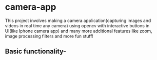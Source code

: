 # camera-app

This project involves making a camera application(capturing images and videos in real time any camera) using opencv with interactive buttons in UI(like Iphone camera app) and many more additional features like zoom, image processing filters and more fun stuff!

## Basic functionality-

